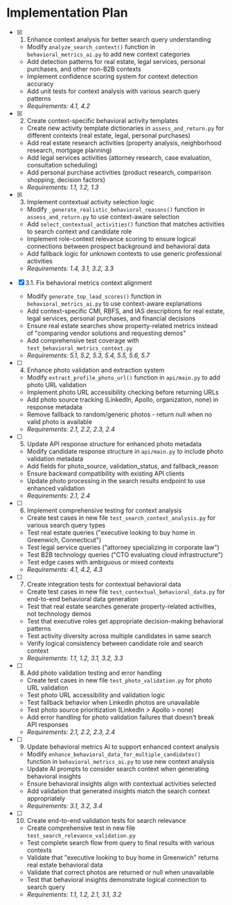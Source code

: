 # Implementation Plan

- [x] 1. Enhance context analysis for better search query understanding
  - Modify `analyze_search_context()` function in `behavioral_metrics_ai.py` to add new context categories
  - Add detection patterns for real estate, legal services, personal purchases, and other non-B2B contexts
  - Implement confidence scoring system for context detection accuracy
  - Add unit tests for context analysis with various search query patterns
  - _Requirements: 4.1, 4.2_

- [x] 2. Create context-specific behavioral activity templates
  - Create new activity template dictionaries in `assess_and_return.py` for different contexts (real estate, legal, personal purchases)
  - Add real estate research activities (property analysis, neighborhood research, mortgage planning)
  - Add legal services activities (attorney research, case evaluation, consultation scheduling)
  - Add personal purchase activities (product research, comparison shopping, decision factors)
  - _Requirements: 1.1, 1.2, 1.3_

- [x] 3. Implement contextual activity selection logic
  - Modify `_generate_realistic_behavioral_reasons()` function in `assess_and_return.py` to use context-aware selection
  - Add `select_contextual_activities()` function that matches activities to search context and candidate role
  - Implement role-context relevance scoring to ensure logical connections between prospect background and behavioral data
  - Add fallback logic for unknown contexts to use generic professional activities
  - _Requirements: 1.4, 3.1, 3.2, 3.3_

- [x] 3.1. Fix behavioral metrics context alignment
  - Modify `generate_top_lead_scores()` function in `behavioral_metrics_ai.py` to use context-aware explanations
  - Add context-specific CMI, RBFS, and IAS descriptions for real estate, legal services, personal purchases, and financial decisions
  - Ensure real estate searches show property-related metrics instead of "comparing vendor solutions and requesting demos"
  - Add comprehensive test coverage with `test_behavioral_metrics_context.py`
  - _Requirements: 5.1, 5.2, 5.3, 5.4, 5.5, 5.6, 5.7_

- [ ] 4. Enhance photo validation and extraction system
  - Modify `extract_profile_photo_url()` function in `api/main.py` to add photo URL validation
  - Implement photo URL accessibility checking before returning URLs
  - Add photo source tracking (LinkedIn, Apollo, organization, none) in response metadata
  - Remove fallback to random/generic photos - return null when no valid photo is available
  - _Requirements: 2.1, 2.2, 2.3, 2.4_

- [ ] 5. Update API response structure for enhanced photo metadata
  - Modify candidate response structure in `api/main.py` to include photo validation metadata
  - Add fields for photo_source, validation_status, and fallback_reason
  - Ensure backward compatibility with existing API clients
  - Update photo processing in the search results endpoint to use enhanced validation
  - _Requirements: 2.1, 2.4_

- [ ] 6. Implement comprehensive testing for context analysis
  - Create test cases in new file `test_search_context_analysis.py` for various search query types
  - Test real estate queries ("executive looking to buy home in Greenwich, Connecticut")
  - Test legal service queries ("attorney specializing in corporate law")
  - Test B2B technology queries ("CTO evaluating cloud infrastructure")
  - Test edge cases with ambiguous or mixed contexts
  - _Requirements: 4.1, 4.2, 4.3_

- [ ] 7. Create integration tests for contextual behavioral data
  - Create test cases in new file `test_contextual_behavioral_data.py` for end-to-end behavioral data generation
  - Test that real estate searches generate property-related activities, not technology demos
  - Test that executive roles get appropriate decision-making behavioral patterns
  - Test activity diversity across multiple candidates in same search
  - Verify logical consistency between candidate role and search context
  - _Requirements: 1.1, 1.2, 3.1, 3.2, 3.3_

- [ ] 8. Add photo validation testing and error handling
  - Create test cases in new file `test_photo_validation.py` for photo URL validation
  - Test photo URL accessibility and validation logic
  - Test fallback behavior when LinkedIn photos are unavailable
  - Test photo source prioritization (LinkedIn > Apollo > none)
  - Add error handling for photo validation failures that doesn't break API responses
  - _Requirements: 2.1, 2.2, 2.3, 2.4_

- [ ] 9. Update behavioral metrics AI to support enhanced context analysis
  - Modify `enhance_behavioral_data_for_multiple_candidates()` function in `behavioral_metrics_ai.py` to use new context analysis
  - Update AI prompts to consider search context when generating behavioral insights
  - Ensure behavioral insights align with contextual activities selected
  - Add validation that generated insights match the search context appropriately
  - _Requirements: 3.1, 3.2, 3.4_

- [ ] 10. Create end-to-end validation tests for search relevance
  - Create comprehensive test in new file `test_search_relevance_validation.py`
  - Test complete search flow from query to final results with various contexts
  - Validate that "executive looking to buy home in Greenwich" returns real estate behavioral data
  - Validate that correct photos are returned or null when unavailable
  - Test that behavioral insights demonstrate logical connection to search query
  - _Requirements: 1.1, 1.2, 2.1, 3.1, 3.2_